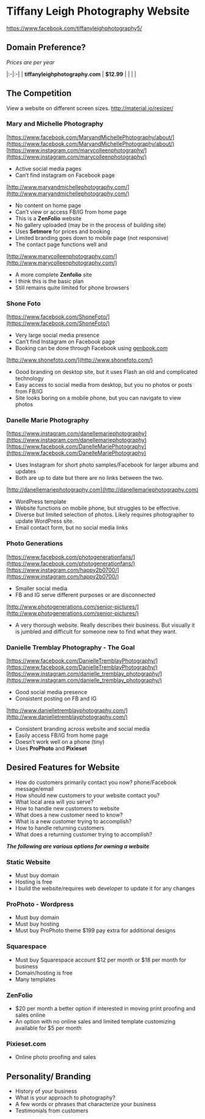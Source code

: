 # Tiffany Leigh Photography Website

[https://www.facebook.com/tiffanyleighphotography5/
](https://www.facebook.com/tiffanyleighphotography5)

## Domain Preference?
*Prices are per year*

|:-|:-|
| **tiffanyleighphotography.com**  | **$12.99** |
|  |  |

## The Competition
View a website on different screen sizes. [http://material.io/resizer/
](http://material.io/resizer/)

### Mary and Michelle Photography
[https://www.facebook.com/MaryandMichellePhotography/about/](https://www.facebook.com/MaryandMichellePhotography/about/)
[https://www.instagram.com/marycolleenphotography/](https://www.instagram.com/marycolleenphotography/)
- Active social media pages
- Can’t find instagram on Facebook page

[http://www.maryandmichellephotography.com/](http://www.maryandmichellephotography.com/)
- No content on home page
- Can’t view or access FB/IG from home page
- This is a **ZenFolio** website
- No gallery uploaded (may be in the process of building site)
- Uses **Setmore** for prices and booking
- Limited branding goes down to mobile page (not responsive)
- The contact page functions well and 

[http://www.marycolleenphotography.com/](http://www.marycolleenphotography.com/)
- A more complete **Zenfolio** site
- I think this is the basic plan
- Still remains quite limited for phone browsers

### Shone Foto
[https://www.facebook.com/ShoneFoto/](https://www.facebook.com/ShoneFoto/)
- Very large social media presence
- Can’t find Instagram on Facebook page
- Booking can be done through Facebook using [genbook.com](genbook.com)

[http://www.shonefoto.com/](http://www.shonefoto.com/)
- Good branding on desktop site, but it uses Flash an old and complicated technology
- Easy access to social media from desktop, but you no photos or posts from FB/IG
- Site looks boring on a mobile phone, but you can navigate to view photos

### Danelle Marie Photography
[https://www.instagram.com/danellemariephotography](https://www.instagram.com/danellemariephotography)
[https://www.facebook.com/DanelleMariePhotography](https://www.facebook.com/DanelleMariePhotography)
- Uses Instagram for short photo samples/Facebook for larger albums and updates
- Both are up to date but there are no links between the two.

[http://danellemariephotography.com](http://danellemariephotography.com)
- WordPress template
- Website functions on mobile phone, but struggles to be effective.
- Diverse but limited selection of photos. Likely requires photographer to update WordPress site.
- Email contact form, but no social media links

### Photo Generations
[https://www.facebook.com/photogenerationfans/](https://www.facebook.com/photogenerationfans/)
[https://www.instagram.com/happy2b0700/](https://www.instagram.com/happy2b0700/)
- Smaller social media
- FB and IG serve different purposes or are disconnected

[http://www.photogenerations.com/senior-pictures/](http://www.photogenerations.com/senior-pictures/)
- A very thorough website.  Really describes their business. But visually it is jumbled and difficult for someone new to find what they want.

### Danielle Tremblay Photography - The Goal
[https://www.facebook.com/DanielleTremblayPhotography/](https://www.facebook.com/DanielleTremblayPhotography/)
[https://www.instagram.com/danielle_tremblay_photography/](https://www.instagram.com/danielle_tremblay_photography/)
- Good social media presence
- Consistent posting on FB and IG

[http://www.danielletremblayphotography.com/](http://www.danielletremblayphotography.com/)
- Consistent branding across website and social media
- Easily access FB/IG from home page
- Doesn’t work well on a phone (tiny)
- Uses **ProPhoto** and **Pixieset**

## Desired Features for Website
- How do customers primarily contact you now? phone/Facebook message/email
- How should new customers to your website contact you?
- What local area will you serve?
- How to handle new customers to website
- What does a new customer need to know?
- What is a new customer trying to accomplish?
- How to handle returning customers
- What does a returning customer trying to accomplish?

***The following are various options for owning a website***
### Static Website
- Must buy domain
- Hosting is free
- I build the website/requires web developer to update it for any changes
### ProPhoto - Wordpress
- Must buy domain
- Must buy hosting
- Must buy ProPhoto theme $199 pay extra for additional designs
### Squarespace
- Must buy Squarespace account $12 per month or $18 per month for business
- Domain/hosting is free
- Many templates
### ZenFolio
- $20 per month a better option if interested in moving print proofing and sales online
- An option with no online sales and limited template customizing available for $5 per month
### Pixieset.com
- Online photo proofing and sales

## Personality/ Branding
- History of your business
- What is your approach to photography?
- A few words or phrases that characterize your business
- Testimonials from customers

